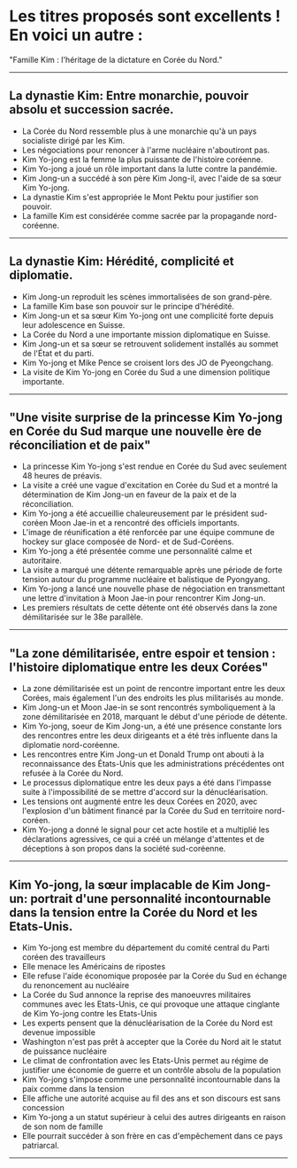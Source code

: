 # Les titres proposés sont excellents ! En voici un autre : 
"Famille Kim : l'héritage de la dictature en Corée du Nord."

-----------

## La dynastie Kim: Entre monarchie, pouvoir absolu et succession sacrée.  
- La Corée du Nord ressemble plus à une monarchie qu'à un pays socialiste dirigé par les Kim.
- Les négociations pour renoncer à l'arme nucléaire n'aboutiront pas.
- Kim Yo-jong est la femme la plus puissante de l'histoire coréenne.
- Kim Yo-jong a joué un rôle important dans la lutte contre la pandémie.
- Kim Jong-un a succédé à son père Kim Jong-il, avec l'aide de sa sœur Kim Yo-jong.
- La dynastie Kim s'est appropriée le Mont Pektu pour justifier son pouvoir.
- La famille Kim est considérée comme sacrée par la propagande nord-coréenne.

-----------

## La dynastie Kim: Hérédité, complicité et diplomatie.  
- Kim Jong-un reproduit les scènes immortalisées de son grand-père. 
- La famille Kim base son pouvoir sur le principe d'hérédité. 
- Kim Jong-un et sa sœur Kim Yo-jong ont une complicité forte depuis leur adolescence en Suisse. 
- La Corée du Nord a une importante mission diplomatique en Suisse. 
- Kim Jong-un et sa sœur se retrouvent solidement installés au sommet de l'État et du parti. 
- Kim Yo-jong et Mike Pence se croisent lors des JO de Pyeongchang. 
- La visite de Kim Yo-jong en Corée du Sud a une dimension politique importante.

-----------

## "Une visite surprise de la princesse Kim Yo-jong en Corée du Sud marque une nouvelle ère de réconciliation et de paix"  
- La princesse Kim Yo-jong s'est rendue en Corée du Sud avec seulement 48 heures de préavis.
- La visite a créé une vague d'excitation en Corée du Sud et a montré la détermination de Kim Jong-un en faveur de la paix et de la réconciliation.
- Kim Yo-jong a été accueillie chaleureusement par le président sud-coréen Moon Jae-in et a rencontré des officiels importants.
- L'image de réunification a été renforcée par une équipe commune de hockey sur glace composée de Nord- et de Sud-Coréens.
- Kim Yo-jong a été présentée comme une personnalité calme et autoritaire.
- La visite a marqué une détente remarquable après une période de forte tension autour du programme nucléaire et balistique de Pyongyang.
- Kim Yo-jong a lancé une nouvelle phase de négociation en transmettant une lettre d'invitation à Moon Jae-in pour rencontrer Kim Jong-un.
- Les premiers résultats de cette détente ont été observés dans la zone démilitarisée sur le 38e parallèle.

-----------

## "La zone démilitarisée, entre espoir et tension : l'histoire diplomatique entre les deux Corées"  
- La zone démilitarisée est un point de rencontre important entre les deux Corées, mais également l'un des endroits les plus militarisés au monde.
- Kim Jong-un et Moon Jae-in se sont rencontrés symboliquement à la zone démilitarisée en 2018, marquant le début d'une période de détente.
- Kim Yo-jong, soeur de Kim Jong-un, a été une présence constante lors des rencontres entre les deux dirigeants et a été très influente dans la diplomatie nord-coréenne.
- Les rencontres entre Kim Jong-un et Donald Trump ont abouti à la reconnaissance des États-Unis que les administrations précédentes ont refusée à la Corée du Nord.
- Le processus diplomatique entre les deux pays a été dans l'impasse suite à l'impossibilité de se mettre d'accord sur la dénucléarisation.
- Les tensions ont augmenté entre les deux Corées en 2020, avec l'explosion d'un bâtiment financé par la Corée du Sud en territoire nord-coréen.
- Kim Yo-jong a donné le signal pour cet acte hostile et a multiplié les déclarations agressives, ce qui a créé un mélange d'attentes et de déceptions à son propos dans la société sud-coréenne.

-----------

## Kim Yo-jong, la sœur implacable de Kim Jong-un: portrait d'une personnalité incontournable dans la tension entre la Corée du Nord et les Etats-Unis.  
- Kim Yo-jong est membre du département du comité central du Parti coréen des travailleurs
- Elle menace les Américains de ripostes
- Elle refuse l'aide économique proposée par la Corée du Sud en échange du renoncement au nucléaire
- La Corée du Sud annonce la reprise des manoeuvres militaires communes avec les Etats-Unis, ce qui provoque une attaque cinglante de Kim Yo-jong contre les Etats-Unis
- Les experts pensent que la dénucléarisation de la Corée du Nord est devenue impossible
- Washington n'est pas prêt à accepter que la Corée du Nord ait le statut de puissance nucléaire
- Le climat de confrontation avec les Etats-Unis permet au régime de justifier une économie de guerre et un contrôle absolu de la population
- Kim Yo-jong s'impose comme une personnalité incontournable dans la paix comme dans la tension
- Elle affiche une autorité acquise au fil des ans et son discours est sans concession
- Kim Yo-jong a un statut supérieur à celui des autres dirigeants en raison de son nom de famille
- Elle pourrait succéder à son frère en cas d'empêchement dans ce pays patriarcal.

-----------


